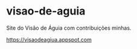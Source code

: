 ﻿# visao-de-aguia
Site do Visão de Águia com contribuições minhas.

https://visaodeagiua.appspot.com
